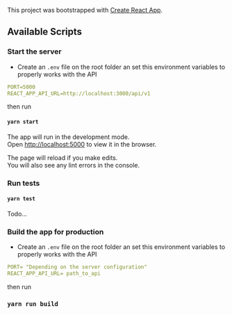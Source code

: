 This project was bootstrapped with [Create React App](https://github.com/facebook/create-react-app).

## Available Scripts

### Start the server
* Create an `.env` file on the root folder an set this environment variables to properly works with the API
```yaml
PORT=5000
REACT_APP_API_URL=http://localhost:3000/api/v1
```
then run
 
#### `yarn start`

The app will run in the development mode.<br>
Open [http://localhost:5000](http://localhost:5000) to view it in the browser.

The page will reload if you make edits.<br>
You will also see any lint errors in the console.

### Run tests
#### `yarn test`

Todo...

### Build the app for production

* Create an `.env` file on the root folder an set this environment variables to properly works with the API
```yaml
PORT= "Depending on the server configuration"
REACT_APP_API_URL= path_to_api
```
then run
 
### `yarn run build`

